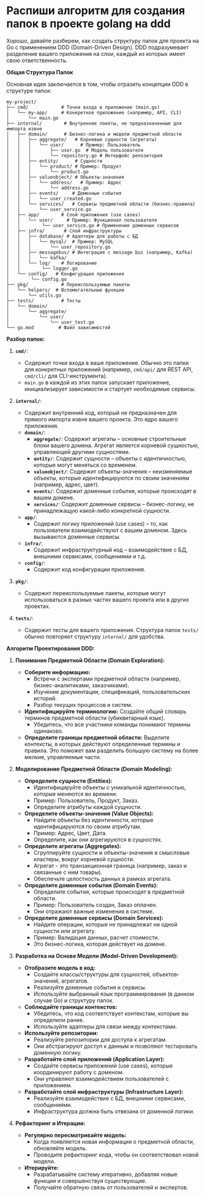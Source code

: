 # Распиши алгоритм для создания папок в проекте golang на ddd

Хорошо, давайте разберем, как создать структуру папок для проекта на Go с применением DDD (Domain-Driven Design). DDD подразумевает разделение вашего приложения на слои, каждый из которых имеет свою ответственность.

**Общая Структура Папок**

Основная идея заключается в том, чтобы отразить концепции DDD в структуре папок:

```
my-project/
├── cmd/            # Точки входа в приложение (main.go)
│   └── my-app/     # Конкретное приложение (например, API, CLI)
│       └── main.go
├── internal/        # Внутренние пакеты, не предназначенные для импорта извне
│   ├── domain/      # Бизнес-логика и модели предметной области
│   │   ├── aggregate/   # Корневые сущности (агрегаты)
│   │   │   └── user/      # Пример: Пользователь
│   │   │       ├── user.go  # Модель пользователя
│   │   │       └── repository.go # Интерфейс репозитория
│   │   ├── entity/      # Сущности
│   │   │   └── product/ # Пример: Продукт
│   │   │       └── product.go
│   │   ├── valueobject/ # Объекты-значения
│   │   │   └── address/   # Пример: Адрес
│   │   │       └── address.go
│   │   ├── events/     # Доменные события
│   │   │   └── user_created.go
│   │   └── services/   # Сервисы предметной области (бизнес-правила)
│   │       └── user_service.go
│   ├── app/        # Слой приложения (use cases)
│   │   └── user/     # Пример: Функционал пользователя
│   │        └── user_service.go # Применение доменных сервисов
│   ├── infra/       # Слой инфраструктуры
│   │   ├── database/ # Адаптеры для работы с БД
│   │   │   └── mysql/  # Пример: MySQL
│   │   │       └── user_repository.go
│   │   ├── messagebus/ # Интеграция с message bus (например, Kafka)
│   │   │   └── kafka/
│   │   └── log/    # Логирование
│   │        └── logger.go
│   └── config/   # Конфигурация приложения
│        └── config.go
├── pkg/            # Переиспользуемые пакеты
│   └── helpers/  # Вспомогательные функции
│       └── utils.go
├── tests/          # Тесты
│   └── domain/
│       └── aggregate/
│           └── user/
│               └── user_test.go
└── go.mod         # Файл зависимостей
```

**Разбор папок:**

1.  **`cmd/`**:
    *   Содержит точки входа в ваше приложение. Обычно это папки для конкретных приложений (например, `cmd/api/` для REST API, `cmd/cli/` для CLI-инструмента).
    *   `main.go` в каждой из этих папок запускает приложение, инициализирует зависимости и стартует необходимые сервисы.

2.  **`internal/`**:
    *   Содержит внутренний код, который не предназначен для прямого импорта извне вашего проекта. Это ядро вашего приложения.
    *   **`domain/`**:
        *   **`aggregate/`**: Содержит агрегаты – основные строительные блоки вашего домена. Агрегат является корневой сущностью, управляющей другими сущностями.
        *   **`entity/`**: Содержит сущности – объекты с идентичностью, которые могут меняться со временем.
        *   **`valueobject/`**: Содержит объекты-значения – неизменяемые объекты, которые идентифицируются по своим значениям (например, адрес, цвет).
        *   **`events/`**: Содержит доменные события, которые происходят в вашем домене.
        *   **`services/`**: Содержит доменные сервисы – бизнес-логику, не принадлежащую какой-либо конкретной сущности.
    *   **`app/`**:
        *   Содержит логику приложений (use cases) – то, как пользователи взаимодействуют с вашим доменом. Здесь вызываются доменные сервисы.
    *   **`infra/`**:
        *   Содержит инфраструктурный код – взаимодействие с БД, внешними сервисами, сообщениями и т.д.
    *   **`config/`**:
        *   Содержит код конфигурации приложения.

3.  **`pkg/`**:
    *   Содержит переиспользуемые пакеты, которые могут использоваться в разных частях вашего проекта или в других проектах.

4.  **`tests/`**:
    *   Содержит тесты для вашего приложения. Структура папок `tests/` обычно повторяет структуру `internal/` для удобства.

**Алгоритм Проектирования DDD:**

1.  **Понимание Предметной Области (Domain Exploration):**
    *   **Соберите информацию:**
        *   Встречи с экспертами предметной области (например, бизнес-аналитиками, заказчиками).
        *   Изучение документации, спецификаций, пользовательских историй.
        *   Разбор текущих процессов и систем.
    *   **Идентифицируйте терминологию:** Создайте общий словарь терминов предметной области (убиквитарный язык).
        *   Убедитесь, что все участники команды понимают термины одинаково.
    *   **Определите границы предметной области:** Выделите контексты, в которых действуют определенные термины и правила. Это поможет вам разделить большую систему на более мелкие, управляемые части.

2.  **Моделирование Предметной Области (Domain Modeling):**
    *   **Определите сущности (Entities):**
        *   Идентифицируйте объекты с уникальной идентичностью, которые меняются во времени.
        *   Пример: Пользователь, Продукт, Заказ.
        *   Определите атрибуты каждой сущности.
    *   **Определите объекты-значения (Value Objects):**
        *   Найдите объекты без идентичности, которые идентифицируются по своим атрибутам.
        *   Пример: Адрес, Цвет, Дата.
        *   Определите, как они агрегируются в сущностях.
    *   **Определите агрегаты (Aggregates):**
        *   Сгруппируйте сущности и объекты-значения в смысловые кластеры, вокруг корневой сущности.
        *   Агрегат - это транзакционная граница (например, заказ и связанные с ним товары).
        *   Обеспечьте целостность данных в рамках агрегата.
    *   **Определите доменные события (Domain Events):**
        *   Определите события, которые происходят в предметной области.
        *   Пример: Пользователь создан, Заказ оплачен.
        *   Они отражают важные изменения в системе.
    *   **Определите доменные сервисы (Domain Services):**
        *   Найдите операции, которые не принадлежат ни одной сущности или агрегату.
        *   Пример: Валидация данных, расчет стоимости.
        *   Это бизнес-логика, которая действует на домене.

3.  **Разработка на Основе Модели (Model-Driven Development):**
    *   **Отобразите модель в код:**
        *   Создайте классы/структуры для сущностей, объектов-значений, агрегатов.
        *   Реализуйте доменные события и сервисы.
        *   Используйте выбранный язык программирования (в данном случае Go) и структуру папок.
    *   **Соблюдайте границы контекстов:**
        *   Убедитесь, что код соответствует контекстам, которые вы определили ранее.
        *   Используйте адаптеры для связи между контекстами.
    *   **Используйте репозитории:**
        *   Реализуйте репозитории для доступа к агрегатам.
        *   Они абстрагируют доступ к данным и позволяют тестировать доменную логику.
    *   **Разработайте слой приложений (Application Layer):**
        *   Создайте сервисы приложений (use cases), которые координируют работу с доменом.
        *   Они управляют взаимодействием пользователей с приложением.
    *   **Разработайте слой инфраструктуры (Infrastructure Layer):**
        *   Реализуйте взаимодействие с БД, внешними сервисами, сообщениями.
        *   Инфраструктура должна быть отвязана от доменной логики.

4.  **Рефакторинг и Итерации:**
    *   **Регулярно пересматривайте модель:**
        *   Когда появляется новая информация о предметной области, обновляйте модель.
        *   Проводите рефакторинг кода, чтобы он соответствовал новой модели.
    *   **Итерируйте:**
        *   Разрабатывайте систему итеративно, добавляя новые функции и совершенствуя существующие.
        *   Получайте обратную связь от пользователей и экспертов.

